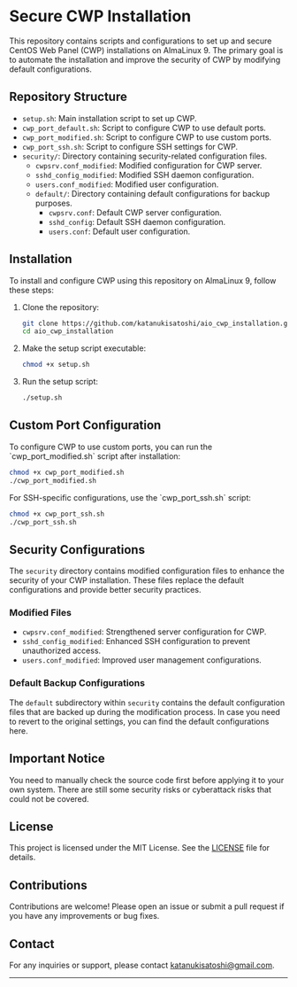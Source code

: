 # Secure CWP Installation

This repository contains scripts and configurations to set up and secure CentOS Web Panel (CWP) installations on AlmaLinux 9. The primary goal is to automate the installation and improve the security of CWP by modifying default configurations.

## Repository Structure

- `setup.sh`: Main installation script to set up CWP.
- `cwp_port_default.sh`: Script to configure CWP to use default ports.
- `cwp_port_modified.sh`: Script to configure CWP to use custom ports.
- `cwp_port_ssh.sh`: Script to configure SSH settings for CWP.
- `security/`: Directory containing security-related configuration files.
  - `cwpsrv.conf_modified`: Modified configuration for CWP server.
  - `sshd_config_modified`: Modified SSH daemon configuration.
  - `users.conf_modified`: Modified user configuration.
  - `default/`: Directory containing default configurations for backup purposes.
    - `cwpsrv.conf`: Default CWP server configuration.
    - `sshd_config`: Default SSH daemon configuration.
    - `users.conf`: Default user configuration.

## Installation

To install and configure CWP using this repository on AlmaLinux 9, follow these steps:

1. Clone the repository:
   ```bash
   git clone https://github.com/katanukisatoshi/aio_cwp_installation.git
   cd aio_cwp_installation
   ```

2. Make the setup script executable:
   ```bash
   chmod +x setup.sh
   ```

3. Run the setup script:
   ```bash
   ./setup.sh
   ```

## Custom Port Configuration

To configure CWP to use custom ports, you can run the \`cwp_port_modified.sh\` script after installation:

   ```bash
   chmod +x cwp_port_modified.sh
   ./cwp_port_modified.sh
   ```

For SSH-specific configurations, use the \`cwp_port_ssh.sh\` script:

   ```bash
   chmod +x cwp_port_ssh.sh
   ./cwp_port_ssh.sh
   ```

## Security Configurations

The `security` directory contains modified configuration files to enhance the security of your CWP installation. These files replace the default configurations and provide better security practices.

### Modified Files

- `cwpsrv.conf_modified`: Strengthened server configuration for CWP.
- `sshd_config_modified`: Enhanced SSH configuration to prevent unauthorized access.
- `users.conf_modified`: Improved user management configurations.

### Default Backup Configurations

The `default` subdirectory within `security` contains the default configuration files that are backed up during the modification process. In case you need to revert to the original settings, you can find the default configurations here.

## Important Notice

You need to manually check the source code first before applying it to your own system. There are still some security risks or cyberattack risks that could not be covered.

## License

This project is licensed under the MIT License. See the [LICENSE](LICENSE) file for details.

## Contributions

Contributions are welcome! Please open an issue or submit a pull request if you have any improvements or bug fixes.


## Contact

For any inquiries or support, please contact [katanukisatoshi@gmail.com](mailto:katanukisatoshi@gmail.com).

---
